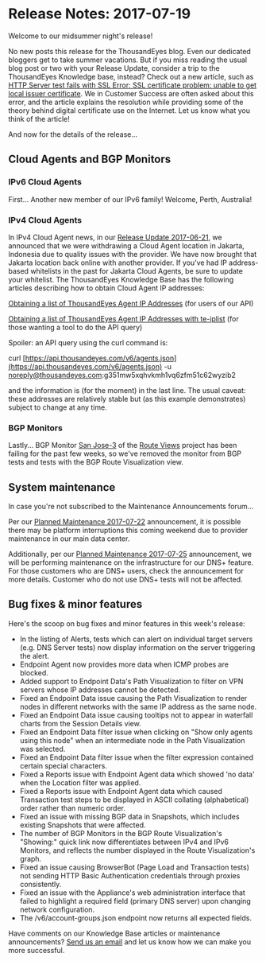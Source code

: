 # Release Notes: 2017-07-19

Welcome to our midsummer night's release!

No new posts this release for the ThousandEyes blog. Even our dedicated bloggers get to take summer vacations. But if you miss reading the usual blog post or two with your Release Update, consider a trip to the ThousandEyes Knowledge base, instead? Check out a new article, such as [HTTP Server test fails with SSL Error: SSL certificate problem: unable to get local issuer certificate](https://success.thousandeyes.com/PublicArticlePage?articleIdParam=kA044000000LBCLCA4). We in Customer Success are often asked about this error, and the article explains the resolution while providing some of the theory behind digital certificate use on the Internet. Let us know what you think of the article!

And now for the details of the release...

## Cloud Agents and BGP Monitors

### IPv6 Cloud Agents

First... Another new member of our IPv6 family! Welcome, Perth, Australia!

### IPv4 Cloud Agents

In IPv4 Cloud Agent news, in our [Release Update 2017-06-21](https://success.thousandeyes.com/PublicArticlePage?articleIdParam=kA044000000LB7pCAG), we announced that we were withdrawing a Cloud Agent location in Jakarta, Indonesia due to quality issues with the provider. We have now brought that Jakarta location back online with another provider. If you’ve had IP address-based whitelists in the past for Jakarta Cloud Agents, be sure to update your whitelist. The ThousandEyes Knowledge Base has the following articles describing how to obtain Cloud Agent IP addresses:

[Obtaining a list of ThousandEyes Agent IP Addresses](https://success.thousandeyes.com/PublicArticlePage?articleIdParam=kA0E0000000CmnuKAC) \(for users of our API\)

[Obtaining a list of ThousandEyes Agent IP Addresses with te-iplist](https://success.thousandeyes.com/PublicArticlePage?articleIdParam=kA044000000Cn2GCAS) \(for those wanting a tool to do the API query\)

Spoiler: an API query using the curl command is:

curl [https://api.thousandeyes.com/v6/agents.json](https://api.thousandeyes.com/v6/agents.json) -u noreply@thousandeyes.com:g351mw5xqhvkmh1vq6zfm51c62wyzib2

and the information is \(for the moment\) in the last line. The usual caveat: these addresses are relatively stable but \(as this example demonstrates\) subject to change at any time.

### BGP Monitors

Lastly... BGP Monitor [San Jose-3](https://success.thousandeyes.com/PublicArticlePage?articleIdParam=kA0E0000000Cmo2KAC#route_collectors) of the [Route Views](http://www.routeviews.org/) project has been failing for the past few weeks, so we've removed the monitor from BGP tests and tests with the BGP Route Visualization view.

## System maintenance

In case you're not subscribed to the Maintenance Announcements forum...

Per our [Planned Maintenance 2017-07-22](https://success.thousandeyes.com/PublicArticlePage?articleIdParam=kA044000000LBEvCAO) announcement, it is possible there may be platform interruptions this coming weekend due to provider maintenance in our main data center.

Additionally, per our [Planned Maintenance 2017-07-25](https://success.thousandeyes.com/PublicArticlePage?articleIdParam=kA044000000LBG8CAO) announcement, we will be performing maintenance on the infrastructure for our DNS+ feature. For those customers who are DNS+ users, check the announcement for more details. Customer who do not use DNS+ tests will not be affected.

## Bug fixes & minor features

Here's the scoop on bug fixes and minor features in this week's release:

* In the listing of Alerts, tests which can alert on individual target servers \(e.g. DNS Server tests\) now display information on the server triggering the alert.
* Endpoint Agent now provides more data when ICMP probes are blocked.
* Added support to Endpoint Data's Path Visualization to filter on VPN servers whose IP addresses cannot be detected.
* Fixed an Endpoint Data issue causing the Path Visualization to render nodes in different networks with the same IP address as the same node.
* Fixed an Endpoint Data issue causing tooltips not to appear in waterfall charts from the Session Details view.
* Fixed an Endpoint Data filter issue when clicking on "Show only agents using this node" when an intermediate node in the Path Visualization was selected.
* Fixed an Endpoint Data filter issue when the filter expression contained certain special characters.
* Fixed a Reports issue with Endpoint Agent data which showed 'no data' when the Location filter was applied.
* Fixed a Reports issue with Endpoint Agent data which caused Transaction test steps to be displayed in ASCII collating \(alphabetical\) order rather than numeric order.
* Fixed an issue with missing BGP data in Snapshots, which includes existing Snapshots that were affected.
* The number of BGP Monitors in the BGP Route Visualization's "Showing:" quick link now differentiates between IPv4 and IPv6 Monitors, and reflects the number displayed in the Route Visualization's graph.
* Fixed an issue causing BrowserBot \(Page Load and Transaction tests\) not sending HTTP Basic Authentication credentials through proxies consistently.
* Fixed an issue with the Appliance's web administration interface that failed to highlight a required field \(primary DNS server\) upon changing network configuration.
* The /v6/account-groups.json endpoint now returns all expected fields.

Have comments on our Knowledge Base articles or maintenance announcements? [Send us an email](mailto:support@thousandeyes.com?subject=2017-07-19+Release+Update) and let us know how we can make you more successful.

